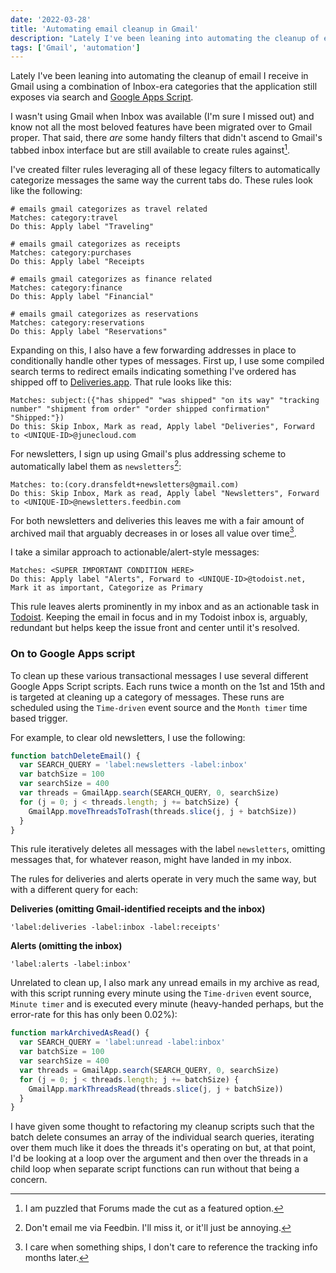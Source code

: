 ```yaml
---
date: '2022-03-28'
title: 'Automating email cleanup in Gmail'
description: "Lately I've been leaning into automating the cleanup of email I receive in Gmail using a combination of Inbox-era categories that the application still exposes via search and Google Apps Script."
tags: ['Gmail', 'automation']
---
```


Lately I've been leaning into automating the cleanup of email I receive in Gmail using a combination of Inbox-era categories that the application still exposes via search and [Google Apps Script](https://www.google.com/script/start/).<!-- excerpt -->

I wasn't using Gmail when Inbox was available (I'm sure I missed out) and know not all the most beloved features have been migrated over to Gmail proper. That said, there _are_ some handy filters that didn't ascend to Gmail's tabbed inbox interface but are still available to create rules against[^1].

I've created filter rules leveraging all of these legacy filters to automatically categorize messages the same way the current tabs do. These rules look like the following:

```plaintext
# emails gmail categorizes as travel related
Matches: category:travel
Do this: Apply label "Traveling"

# emails gmail categorizes as receipts
Matches: category:purchases
Do this: Apply label "Receipts

# emails gmail categorizes as finance related
Matches: category:finance
Do this: Apply label "Financial"

# emails gmail categorizes as reservations
Matches: category:reservations
Do this: Apply label "Reservations"
```

Expanding on this, I also have a few forwarding addresses in place to conditionally handle other types of messages. First up, I use some compiled search terms to redirect emails indicating something I've ordered has shipped off to [Deliveries.app](https://junecloud.com). That rule looks like this:

```plaintext
Matches: subject:({"has shipped" "was shipped" "on its way" "tracking number" "shipment from order" "order shipped confirmation" "Shipped:"})
Do this: Skip Inbox, Mark as read, Apply label "Deliveries", Forward to <UNIQUE-ID>@junecloud.com
```

For newsletters, I sign up using Gmail's plus addressing scheme to automatically label them as `newsletters`[^2]:

```plaintext
Matches: to:(cory.dransfeldt+newsletters@gmail.com)
Do this: Skip Inbox, Mark as read, Apply label "Newsletters", Forward to <UNIQUE-ID>@newsletters.feedbin.com
```

For both newsletters and deliveries this leaves me with a fair amount of archived mail that arguably decreases in or loses all value over time[^3].

I take a similar approach to actionable/alert-style messages:

```plaintext
Matches: <SUPER IMPORTANT CONDITION HERE>
Do this: Apply label "Alerts", Forward to <UNIQUE-ID>@todoist.net, Mark it as important, Categorize as Primary
```

This rule leaves alerts prominently in my inbox and as an actionable task in [Todoist](https://todost.com). Keeping the email in focus and in my Todoist inbox is, arguably, redundant but helps keep the issue front and center until it's resolved.

### On to Google Apps script

To clean up these various transactional messages I use several different Google Apps Script scripts. Each runs twice a month on the 1st and 15th and is targeted at cleaning up a category of messages. These runs are scheduled using the `Time-driven` event source and the `Month timer` time based trigger.

For example, to clear old newsletters, I use the following:

```javascript
function batchDeleteEmail() {
  var SEARCH_QUERY = 'label:newsletters -label:inbox'
  var batchSize = 100
  var searchSize = 400
  var threads = GmailApp.search(SEARCH_QUERY, 0, searchSize)
  for (j = 0; j < threads.length; j += batchSize) {
    GmailApp.moveThreadsToTrash(threads.slice(j, j + batchSize))
  }
}
```

This rule iteratively deletes all messages with the label `newsletters`, omitting messages that, for whatever reason, might have landed in my inbox.

The rules for deliveries and alerts operate in very much the same way, but with a different query for each:

**Deliveries (omitting Gmail-identified receipts and the inbox)**

```plaintext
'label:deliveries -label:inbox -label:receipts'
```

**Alerts (omitting the inbox)**

```plaintext
'label:alerts -label:inbox'
```

Unrelated to clean up, I also mark any unread emails in my archive as read, with this script running every minute using the `Time-driven` event source, `Minute timer` and is executed every minute (heavy-handed perhaps, but the error-rate for this has only been 0.02%):

```javascript
function markArchivedAsRead() {
  var SEARCH_QUERY = 'label:unread -label:inbox'
  var batchSize = 100
  var searchSize = 400
  var threads = GmailApp.search(SEARCH_QUERY, 0, searchSize)
  for (j = 0; j < threads.length; j += batchSize) {
    GmailApp.markThreadsRead(threads.slice(j, j + batchSize))
  }
}
```

I have given some thought to refactoring my cleanup scripts such that the batch delete consumes an array of the individual search queries, iterating over them much like it does the threads it's operating on but, at that point, I'd be looking at a loop over the argument and then over the threads in a child loop when separate script functions can run without that being a concern.

[^1]: I am puzzled that Forums made the cut as a featured option.
[^2]: Don't email me via Feedbin. I'll miss it, or it'll just be annoying.
[^3]: I care when something ships, I don't care to reference the tracking info months later.
